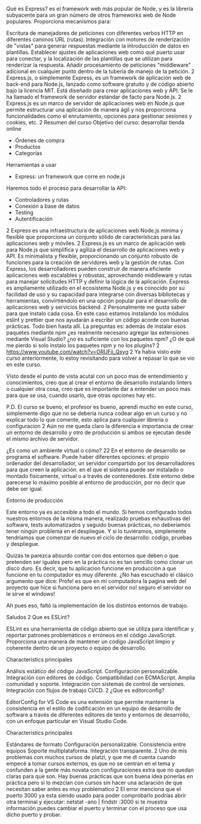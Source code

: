 Qué es Express?
es el framework web más popular de Node, y es la librería subyacente para un gran número de otros frameworks web de Node populares. Proporciona mecanismos para:

Escritura de manejadores de peticiones con diferentes verbos HTTP en diferentes caminos URL (rutas).
Integración con motores de renderización de "vistas" para generar respuestas mediante la introducción de datos en plantillas.
Establecer ajustes de aplicaciones web como qué puerto usar para conectar, y la localización de las plantillas que se utilizan para renderizar la respuesta.
Añadir procesamiento de peticiones "middleware" adicional en cualquier punto dentro de la tubería de manejo de la petición.
2
Express.js, o simplemente Express, es un framework de aplicación web de back-end para Node.js, lanzado como software gratuito y de código abierto bajo la licencia MIT. Está diseñado para crear aplicaciones web y API. Se le ha llamado el framework de servidor estándar de facto para Node.js.
2
Express.js es un marco de servidor de aplicaciones web en Node.js que permite estructurar una aplicación de manera ágil y nos proporciona funcionalidades como el enrutamiento, opciones para gestionar sesiones y cookies, etc.
2
Resumen del curso Objetivo del curso: desarrollar tienda online

- Órdenes de compra
- Productos
- Categorías

Herramientas a usar
- Express: un framework que corre en node.js

Haremos todo el proceso para desarrollar la API:

- Controladores y rutas
- Conexión a base de datos
- Testing
- Autentificación

2
Express es una infraestructura de aplicaciones web Node.js mínima y flexible que proporciona un conjunto sólido de características para las aplicaciones web y móviles.
2
Express.js es un marco de aplicación web para Node.js que simplifica y agiliza el desarrollo de aplicaciones web y API. Es minimalista y flexible, proporcionando un conjunto robusto de funciones para la creación de servidores web y la gestión de rutas. Con Express, los desarrolladores pueden construir de manera eficiente aplicaciones web escalables y robustas, aprovechando middleware y rutas para manejar solicitudes HTTP y definir la lógica de la aplicación. Express es ampliamente utilizado en el ecosistema Node.js y es conocido por su facilidad de uso y su capacidad para integrarse con diversas bibliotecas y herramientas, convirtiéndolo en una opción popular para el desarrollo de aplicaciones web y servicios backend.
2
Personalmente me gusta saber para que instalo cada cosa. En este caso estamos instalando los módulos eslint y prettier que nos ayudarán a escribir un código acorde con buenas prácticas. Todo bien hasta allí. La preguntas es: además de instalar esos paquetes mediante npm ¿es realmente necesario agregar las extensiones mediante Visual Studio? ¿no es suficiente con los paquetes npm? ¿O de qué me pierdo si solo instalo los paquetes npm y no los plugins?
2
https://www.youtube.com/watch?v=ORUFii_Qsyg
2
Ya habia visto este curso anteriormente, lo estoy revisitando para volver a repasar lo que se vio en este curso.

Visto desde el punto de vista acutal con un poco mas de entendimiento y conocimientos, creo que al crear el entorno de desarrollo instalando linters o cualquier otra cosa, creo que es importante dar a entender un poco mas para que se usa, cuando usarlo, que otras opciones hay etc.

P.D. El curso se bueno, el profesor es bueno, aprendi mucho en este curso, simplemente digo que no se deberia nunca codear algo en un curso y no explicar todo lo que comente, esto aplica para cualquier libreria o configuracion
2
Aún no me queda claro la diferencia e importancia de crear un entorno de desarrollo y otro de producción si ambos se ejecutan desde el mismo archivo de servidor.

¿Es como un ambiente virtual o cómo?
22
En el entorno de desarrollo se programa el software. Puede haber diferentes opciones: el propio ordenador del desarrollador, un servidor compartido por los desarrolladores para que creen la aplicación. en el que el sistema puede ser instalado o montado fisicamente, virtual o a través de contenedores. Este entorno debe parecerse lo máximo posible al entorno de producción, por no decir que debe ser igual.

Entorno de producción

Este entorno ya es accesible a todo el mundo. Si hemos configurado todos nuestros entornos de la misma manera, realizado pruebas exhaustivas del software, tests automatizados y seguido buenas prácticas, no deberíamos tener ningún problema en el despliegue. Y si lo tuviéramos, simplemente tendríamos que comenzar de nuevo el ciclo de desarrollo: código, pruebas y despliegue.

Quizás te parezca absurdo contar con dos entornos que deben o que pretenden ser iguales pero en la práctica no es tan sencillo como clonar un disco duro. Es decir, que tu aplicacion funcione en producción a que funcione en tu computador es muy diferente. ¿No has escuchado el clásico argumento que dice: Profe! es que en mi computadora la pagina web del proyecto que hice si funciona pero en el servidor no! seguro el servidor no le sirve el windows!

Ah pues eso, faltó la implementación de los distintos entornos de trabajo.

Saludos
2
Que es ESLint?

ESLint es una herramienta de código abierto que se utiliza para identificar y reportar patrones problemáticos o erróneos en el código JavaScript. Proporciona una manera de mantener un código JavaScript limpio y coherente dentro de un proyecto o equipo de desarrollo.

Characteristics principales

Análisis estático del código JavaScript.
Configuración personalizable.
Integración con editores de código.
Compatibilidad con ECMAScript.
Amplia comunidad y soporte.
Integración con sistemas de control de versiones.
Integración con flujos de trabajo CI/CD.
2
¿Que es editorconfig?

EditorConfig for VS Code es una extensión que permite mantener la consistencia en el estilo de codificación en un equipo de desarrollo de software a través de diferentes editores de texto y entornos de desarrollo, con un enfoque particular en Visual Studio Code.

Characteristics principales

Estándares de formato
Configuración personalizable.
Consistencia entre equipos
Soporte multiplataforma.
Integración transparente.
2
Uno de mis problemas con muchos cursos de platzi, y que me di cuenta cuando empecé a tomar cursos externos, es que no se centran en el tema y confunden a la gente más novata con configuraciones extra que no quedan claras para que son. Hay buenas prácticas que son buena idea ponerlas en práctica pero si lo mezclan con cursos sin hacer una aclaración de que necesitan saber antes es muy problematico
2
El error menciona que el puerto 3000 ya esta siendo usado para poder comprobarlo podrías abrir otra terminal y ejecutar: netstat -ano | findstr :3000 si te muestra información puedes cambiar el puerto y terminar con el proceso que usa dicho puerto y probar.
